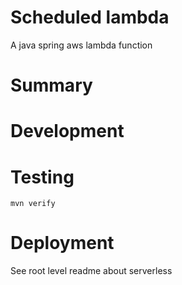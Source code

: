 # Scheduled lambda

A java spring aws lambda function

# Summary

# Development

# Testing

`mvn verify`

# Deployment

See root level readme about serverless
